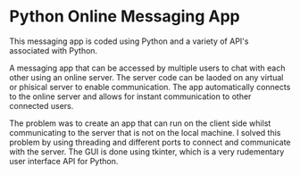 # Python Online Messaging App

This messaging app is coded using Python and a variety of API's associated with Python.

A messaging app that can be accessed by multiple users to chat with each other using an online server.
The server code can be laoded on any virtual or phisical server to enable communication.
The app automatically connects to the online server and allows for instant communication  to other connected users.

The problem was to create an app that can run on the client side whilst communicating to the server that is not on the local machine.
I solved this problem by using threading and different ports to connect and communicate with the server.
The GUI is done using tkinter, which is a very rudementary user interface API for Python.
